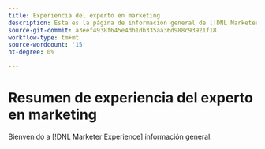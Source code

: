 ```yaml
---
title: Experiencia del experto en marketing
description: Esta es la página de información general de [!DNL Marketer Experience].
source-git-commit: a3eef4938f645e4db1db335aa36d988c93921f18
workflow-type: tm+mt
source-wordcount: '15'
ht-degree: 0%

---
```



# Resumen de experiencia del experto en marketing

Bienvenido a [!DNL Marketer Experience] información general.
